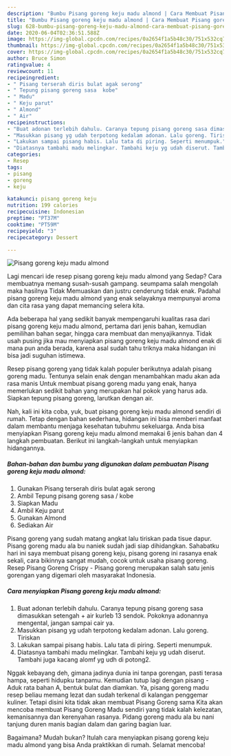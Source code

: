 ```yaml
---
description: "Bumbu Pisang goreng keju madu almond | Cara Membuat Pisang goreng keju madu almond Yang Enak dan Simpel"
title: "Bumbu Pisang goreng keju madu almond | Cara Membuat Pisang goreng keju madu almond Yang Enak dan Simpel"
slug: 628-bumbu-pisang-goreng-keju-madu-almond-cara-membuat-pisang-goreng-keju-madu-almond-yang-enak-dan-simpel
date: 2020-06-04T02:36:51.588Z
image: https://img-global.cpcdn.com/recipes/0a2654f1a5b48c30/751x532cq70/pisang-goreng-keju-madu-almond-foto-resep-utama.jpg
thumbnail: https://img-global.cpcdn.com/recipes/0a2654f1a5b48c30/751x532cq70/pisang-goreng-keju-madu-almond-foto-resep-utama.jpg
cover: https://img-global.cpcdn.com/recipes/0a2654f1a5b48c30/751x532cq70/pisang-goreng-keju-madu-almond-foto-resep-utama.jpg
author: Bruce Simon
ratingvalue: 4
reviewcount: 11
recipeingredient:
- " Pisang terserah diris bulat agak serong"
- " Tepung pisang goreng sasa  kobe"
- " Madu"
- " Keju parut"
- " Almond"
- " Air"
recipeinstructions:
- "Buat adonan terlebih dahulu. Caranya tepung pisang goreng sasa dimasukkan setengah + air kurleb 13 sendok. Pokoknya adonannya mengental, jangan sampai cair ya."
- "Masukkan pisang yg udah terpotong kedalam adonan. Lalu goreng. Tiriskan"
- "Lakukan sampai pisang habis. Lalu tata di piring. Seperti menumpuk."
- "Diatasnya tambahi madu melingkar. Tambahi keju yg udah diserut. Tambahi juga kacang alomf yg udh di potong2."
categories:
- Resep
tags:
- pisang
- goreng
- keju

katakunci: pisang goreng keju 
nutrition: 199 calories
recipecuisine: Indonesian
preptime: "PT37M"
cooktime: "PT59M"
recipeyield: "3"
recipecategory: Dessert

---
```



![Pisang goreng keju madu almond](https://img-global.cpcdn.com/recipes/0a2654f1a5b48c30/751x532cq70/pisang-goreng-keju-madu-almond-foto-resep-utama.jpg)

Lagi mencari ide resep pisang goreng keju madu almond yang Sedap? Cara membuatnya memang susah-susah gampang. seumpama salah mengolah maka hasilnya Tidak Memuaskan dan justru cenderung tidak enak. Padahal pisang goreng keju madu almond yang enak selayaknya mempunyai aroma dan cita rasa yang dapat memancing selera kita.

Ada beberapa hal yang sedikit banyak mempengaruhi kualitas rasa dari pisang goreng keju madu almond, pertama dari jenis bahan, kemudian pemilihan bahan segar, hingga cara membuat dan menyajikannya. Tidak usah pusing jika mau menyiapkan pisang goreng keju madu almond enak di mana pun anda berada, karena asal sudah tahu triknya maka hidangan ini bisa jadi suguhan istimewa.

Resep pisang goreng yang tidak kalah populer berikutnya adalah pisang goreng madu. Tentunya selain enak dengan menambahkan madu akan ada rasa manis Untuk membuat pisang goreng madu yang enak, hanya memerlukan sedikit bahan yang merupakan hal pokok yang harus ada. Siapkan tepung pisang goreng, larutkan dengan air.


Nah, kali ini kita coba, yuk, buat pisang goreng keju madu almond sendiri di rumah. Tetap dengan bahan sederhana, hidangan ini bisa memberi manfaat dalam membantu menjaga kesehatan tubuhmu sekeluarga. Anda bisa menyiapkan Pisang goreng keju madu almond memakai 6 jenis bahan dan 4 langkah pembuatan. Berikut ini langkah-langkah untuk menyiapkan hidangannya.

<!--inarticleads1-->

##### Bahan-bahan dan bumbu yang digunakan dalam pembuatan Pisang goreng keju madu almond:

1. Gunakan  Pisang terserah diris bulat agak serong
1. Ambil  Tepung pisang goreng sasa / kobe
1. Siapkan  Madu
1. Ambil  Keju parut
1. Gunakan  Almond
1. Sediakan  Air


Pisang goreng yang sudah matang angkat lalu tiriskan pada tisue dapur. Pisang goreng madu ala bu naniek sudah jadi siap dihidangkan. Sahabatku hari ini saya membuat pisang goreng keju, pisang goreng ini rasanya enak sekali, cara bikinnya sangat mudah, cocok untuk usaha pisang goreng. Resep Pisang Goreng Crispy - Pisang goreng merupakan salah satu jenis gorengan yang digemari oleh masyarakat Indonesia. 

<!--inarticleads2-->

##### Cara menyiapkan Pisang goreng keju madu almond:

1. Buat adonan terlebih dahulu. Caranya tepung pisang goreng sasa dimasukkan setengah + air kurleb 13 sendok. Pokoknya adonannya mengental, jangan sampai cair ya.
1. Masukkan pisang yg udah terpotong kedalam adonan. Lalu goreng. Tiriskan
1. Lakukan sampai pisang habis. Lalu tata di piring. Seperti menumpuk.
1. Diatasnya tambahi madu melingkar. Tambahi keju yg udah diserut. Tambahi juga kacang alomf yg udh di potong2.


Nggak kebayang deh, gimana jadinya dunia ini tanpa gorengan, pasti terasa hampa, seperti hidupku tanpamu. Kemudian tutup lagi dengan pisang - Aduk rata bahan A, bentuk bulat dan diamkan. Ya, pisang goreng madu resep beliau memang lezat dan sudah terkenal di kalangan penggemar kuliner. Tetapi disini kita tidak akan membuat Pisang Goreng sama Kita akan mencoba membuat Pisang Goreng Madu sendiri yang tidak kalah kelezatan, kemanisannya dan kerenyahan rasanya. Pidang goreng madu ala bu nani tanjung duren manis bagian dalam dan garing bagian luar. 

Bagaimana? Mudah bukan? Itulah cara menyiapkan pisang goreng keju madu almond yang bisa Anda praktikkan di rumah. Selamat mencoba!
